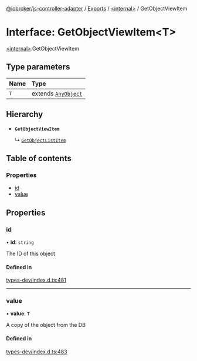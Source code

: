 [@iobroker/js-controller-adapter](../README.md) / [Exports](../modules.md) / [\<internal\>](../modules/internal_.md) / GetObjectViewItem

# Interface: GetObjectViewItem\<T\>

[\<internal\>](../modules/internal_.md).GetObjectViewItem

## Type parameters

| Name | Type |
| :------ | :------ |
| `T` | extends [`AnyObject`](../modules/internal_.md#anyobject) |

## Hierarchy

- **`GetObjectViewItem`**

  ↳ [`GetObjectListItem`](internal_.GetObjectListItem.md)

## Table of contents

### Properties

- [id](internal_.GetObjectViewItem.md#id)
- [value](internal_.GetObjectViewItem.md#value)

## Properties

### id

• **id**: `string`

The ID of this object

#### Defined in

[types-dev/index.d.ts:481](https://github.com/ioBroker/ioBroker.js-controller/blob/34d893b3696d890b2807e6f6f18d1f810ac93910/packages/types-dev/index.d.ts#L481)

___

### value

• **value**: `T`

A copy of the object from the DB

#### Defined in

[types-dev/index.d.ts:483](https://github.com/ioBroker/ioBroker.js-controller/blob/34d893b3696d890b2807e6f6f18d1f810ac93910/packages/types-dev/index.d.ts#L483)
